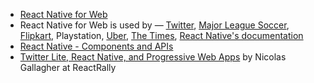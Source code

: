 - [React Native for Web](https://github.com/necolas/react-native-web)
- React Native for Web is used by — [Twitter](https://mobile.twitter.com),
[Major League Soccer](https://matchcenter.mlssoccer.com),
[Flipkart](https://www.flipkart.com/), Playstation, [Uber](https://www.uber.com/ca/en/), [The
Times](https://github.com/newsuk/times-components), [React Native's
documentation](http://facebook.github.io/react-native/)
- [React Native - Components and APIs](https://facebook.github.io/react-native/docs/components-and-apis.html)
- [Twitter Lite, React Native, and Progressive Web Apps](https://www.youtube.com/watch?v=tFFn39lLO-U&feature=youtu.be) by Nicolas Gallagher at ReactRally
